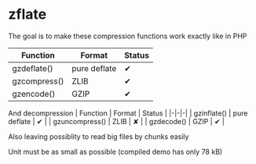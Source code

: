 # zflate

The goal is to make these compression functions work exactly like in PHP

| Function | Format | Status |
|-|-|-|
| gzdeflate() |  pure deflate | ✔ |
| gzcompress() |  ZLIB | ✔ |
| gzencode() |  GZIP | ✔ |

And decompression
| Function | Format | Status |
|-|-|-|
| gzinflate() |  pure deflate | ✔ |
| gzuncompress() |  ZLIB | ✘ |
| gzdecode() |  GZIP | ✔ |

Also leaving possiblity to read big files by chunks easily

Unit must be as small as possible (compiled demo has only 78 kB)

